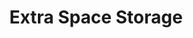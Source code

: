 ---
title: "Extra Space Storage"
url: /scottsdale/extra-space-storage-north-pima-road/
shop: storage rental
---